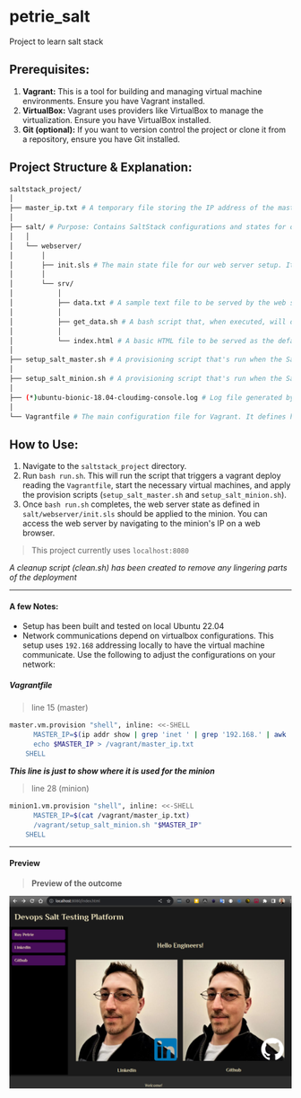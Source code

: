 # petrie_salt
Project to learn salt stack

## Prerequisites:

1. **Vagrant:** This is a tool for building and managing virtual machine environments. Ensure you have Vagrant installed.
2. **VirtualBox:** Vagrant uses providers like VirtualBox to manage the virtualization. Ensure you have VirtualBox installed.
3. **Git (optional):** If you want to version control the project or clone it from a repository, ensure you have Git installed.

## Project Structure & Explanation:



```bash
saltstack_project/
│
├── master_ip.txt # A temporary file storing the IP address of the master, allowing for dynamic configuration of the minion.
│
├── salt/ # Purpose: Contains SaltStack configurations and states for our setup.
│   │
│   └── webserver/
│       │
│       ├── init.sls # The main state file for our web server setup. It defines the packages to be installed and the files to be managed.
│       │
│       └── srv/
│           │
│           ├── data.txt # A sample text file to be served by the web server.
│           │
│           ├── get_data.sh # A bash script that, when executed, will display the contents of the data.txt file.
│           │
│           └── index.html # A basic HTML file to be served as the default page for our web server.
│
├── setup_salt_master.sh # A provisioning script that's run when the Salt master VM is started. It sets up the Salt master software and configuration.
│
├── setup_salt_minion.sh # A provisioning script that's run when the Salt minion VM is started. It sets up the Salt minion software and configuration, pointing it to the master.
│
├── (*)ubuntu-bionic-18.04-cloudimg-console.log # Log file generated by the VM. Useful for debugging any VM-specific issues. (*) This file is created at the time of vagrant up and is also added to the .gitignore via *.log
│
└── Vagrantfile # The main configuration file for Vagrant. It defines how VMs should be set up, provisioned, and networked.

```

## How to Use:

1. Navigate to the `saltstack_project` directory.
2. Run `bash run.sh`. This will run the script that triggers a vagrant deploy reading the `Vagrantfile`, start the necessary virtual machines, and apply the provision scripts (`setup_salt_master.sh` and `setup_salt_minion.sh`).
3. Once `bash run.sh` completes, the web server state as defined in `salt/webserver/init.sls` should be applied to the minion. You can access the web server by navigating to the minion's IP on a web browser.
> This project currently uses `localhost:8080`

_A cleanup script (clean.sh) has been created to remove any lingering parts of the deployment_

---

#### A few Notes:
* Setup has been built and tested on local Ubuntu 22.04
* Network communications depend on virtualbox configurations. This setup uses `192.168` addressing locally to have the virtual machine communicate. Use the following to adjust the configurations on your network:

##### Vagrantfile
> line 15 (master)
```bash
master.vm.provision "shell", inline: <<-SHELL
      MASTER_IP=$(ip addr show | grep 'inet ' | grep '192.168.' | awk '{print $2}' | cut -d'/' -f1)
      echo $MASTER_IP > /vagrant/master_ip.txt
    SHELL
```
**_This line is just to show where it is used for the minion_**
> line 28 (minion)
```bash
minion1.vm.provision "shell", inline: <<-SHELL
      MASTER_IP=$(cat /vagrant/master_ip.txt)
      /vagrant/setup_salt_minion.sh "$MASTER_IP"
    SHELL
```

---

#### Preview
> **Preview of the outcome**

![Preview](saltstack_project/salt/webserver/srv/images/preview.png)